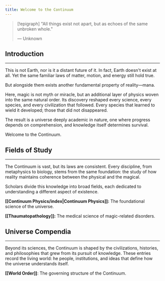 ```yaml
---
title: Welcome to the Continuum
---
```

> [!epigraph]
> "All things exist not apart, but as echoes of the same unbroken whole."
> 
> — Unknown
## Introduction
---
This is not Earth, nor is it a distant future of it. In fact, Earth doesn't exist at all. Yet the same familiar laws of matter, motion, and energy still hold true. 

But alongside them exists another fundamental property of reality—mana.

Here, magic is not myth or miracle, but an additional layer of physics woven into the same natural order. Its discovery reshaped every science, every species, and every civilization that followed. Every species that learned to wield it developed; those that did not disappeared. 

The result is a universe deeply academic in nature, one where progress depends on comprehension, and knowledge itself determines survival.

Welcome to the Continuum. 
## Fields of Study
---
The Continuum is vast, but its laws are consistent. Every discipline, from metaphysics to biology, stems from the same foundation: the study of how reality maintains coherence between the physical and the magical.

Scholars divide this knowledge into broad fields, each dedicated to understanding a different aspect of existence.

**[[Continuum Physics/index|Continuum Physics]]:** 
The foundational science of the universe.

**[[Thaumatopathology]]:**
The medical science of magic-related disorders.
## Universe Compendia
---
Beyond its sciences, the Continuum is shaped by the civilizations, histories, and philosophies that grew from its pursuit of knowledge. These entries record the living world: he people, institutions, and ideas that define how the universe understands itself.

**[[World Order]]**:
The governing structure of the Continuum.